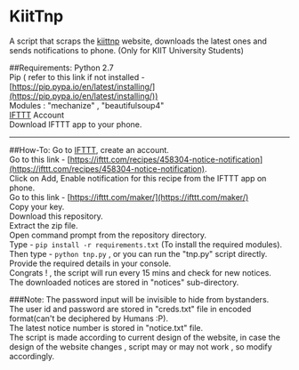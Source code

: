 # KiitTnp
A script that scraps the [kiittnp](http://kiittnp.in/tnp/usr/index.php) website, downloads the latest ones and sends notifications to phone. (Only for KIIT University Students)

##Requirements:
  Python 2.7  
  Pip ( refer to this link if not installed - [https://pip.pypa.io/en/latest/installing/](https://pip.pypa.io/en/latest/installing/))  
  Modules : "mechanize" , "beautifulsoup4"  
  [IFTTT](https://ifttt.com/) Account  
  Download IFTTT app to your phone.

------------------------------------------------------------------------
  
##How-To:
  Go to [IFTTT](https://ifttt.com/), create an account.  
  Go to this link - [https://ifttt.com/recipes/458304-notice-notification](https://ifttt.com/recipes/458304-notice-notification).  
  Click on Add, Enable notification for this recipe from the IFTTT app on phone.     
  Go to this link - [https://ifttt.com/maker/](https://ifttt.com/maker/)  
  Copy your key.  
  Download this repository.  
  Extract the zip file.  
  Open command prompt from the repository directory.  
  Type - `pip install -r requirements.txt`  (To install the required modules).  
  Then type - `python tnp.py` , or you can run the "tnp.py" script directly.   
  Provide the required details in your console.  
  Congrats ! , the script will run every 15 mins and check for new notices.  
  The downloaded notices are stored in "notices" sub-directory.  
  
  
###Note:
  The password input will be invisible to hide from bystanders.  
  The user id and password are stored in "creds.txt" file in encoded format(can't be deciphered by Humans :P).  
  The latest notice number is stored in "notice.txt" file.  
  The script is made according to current design of the website, in case the design of the website changes , script may or may not work , so modify accordingly.  
